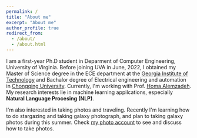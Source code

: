 ```yaml
---
permalink: /
title: "About me"
excerpt: "About me"
author_profile: true
redirect_from: 
  - /about/
  - /about.html
---
```

I am a first-year Ph.D student in Deparment of Computer Engineering, University of Virginia. Before joining UVA in June, 2022, I obtained my Master of Science degree in the ECE department at the [Georgia Institute of Technology](https://www.gatech.edu/) and Bachalor degree of Electrical engineering and automation in [Chongqing University](http://english.cqu.edu.cn/). Currently, I'm working with Prof. [Homa Alemzadeh](https://homa-alem.github.io/index.html). My research interests lie in machine learning appilcations, especially **Natural Language Procesing (NLP)**.

I'm also interested in taking photos and traveling. Recently I'm learning how to do stargazing and taking galaxy photograph, and plan to taking galaxy photos during this summer. Check [my photo account](https://www.xiaohongshu.com/user/profile/598330855e87e72a74bd33b1) to see and discuss how to take photos.
